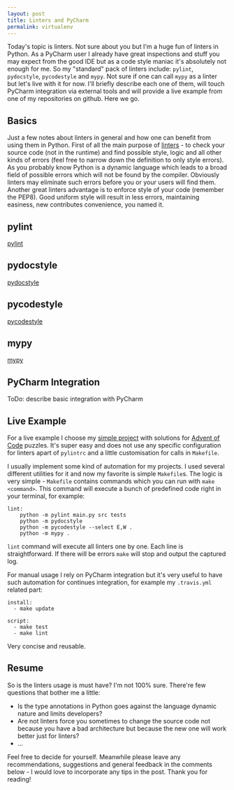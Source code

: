 ```yaml
---
layout: post
title: Linters and PyCharm
permalink: virtualenv
---
```


Today's topic is linters. Not sure about you but I'm a huge fun of linters in Python. As a PyCharm user I already have great inspections and stuff you may expect from the good IDE but as a code style maniac it's absolutely not enough for me. So my "standard" pack of linters include: `pylint`, `pydocstyle`, `pycodestyle` and `mypy`. Not sure if one can call `mypy` as a linter but let's live with it for now. I'll briefly describe each one of them, will touch PyCharm integration via external tools and will provide a live example from one of my repositories on github. Here we go.

## Basics

Just a few notes about linters in general and how one can benefit from using them in Python. First of all the main purpose of [linters][1] - to check your source code (not in the runtime) and find possible style, logic and all other kinds of errors (feel free to narrow down the definition to only style errors). As you probably know Python is a dynamic language which leads to a broad field of possible errors which will not be found by the compiler. Obviously linters may eliminate such errors before you or your users will find them. Another great linters advantage is to enforce style of your code (remember the PEP8). Good uniform style will result in less errors, maintaining easiness, new contributes convenience, you named it.

## pylint

[pylint][2]

## pydocstyle

[pydocstyle][3]

## pycodestyle

[pycodestyle][4]

## mypy

[mypy][5]

## PyCharm Integration

ToDo: describe basic integration with PyCharm

## Live Example

For a live example I choose my [simple project][7] with solutions for [Advent of Code][6] puzzles. It's super easy and does not use any specific configuration for linters apart of `pylintrc` and a little customisation for calls in `Makefile`.

I usually implement some kind of automation for my projects. I used several different utilities for it and now my favorite is simple `Makefile`s. The logic is very simple - `Makefile` contains commands which you can run with `make <command>`. This command will execute a bunch of predefined code right in your terminal, for example:

```
lint:
	python -m pylint main.py src tests
	python -m pydocstyle
	python -m pycodestyle --select E,W .
	python -m mypy .

```

`lint` command will execute all linters one by one. Each line is straightforward. If there will be errors `make` will stop and output the captured log.

For manual usage I rely on PyCharm integration but it's very useful to have such automation for continues integration, for example my `.travis.yml` related part:

```
install:
  - make update

script:
  - make test
  - make lint
```

Very concise and reusable.

## Resume

So is the linters usage is must have? I'm not 100% sure. There're few questions that bother me a little:

 - Is the type annotations in Python goes against the language dynamic nature and limits developers?
 - Are not linters force you sometimes to change the source code not because you have a bad architecture but because the new one will work better just for linters?
 - ...

Feel free to decide for yourself. Meanwhile please leave any recommendations, suggestions and general feedback in the comments below - I would love to incorporate any tips in the post. Thank you for reading!

 [1]: https://en.wikipedia.org/wiki/Lint_(software)
 [2]: https://www.pylint.org
 [3]: http://www.pydocstyle.org
 [4]: http://pycodestyle.pycqa.org/
 [5]: http://mypy-lang.org
 [6]: http://adventofcode.com
 [7]: https://github.com/lancelote/advent_of_code
